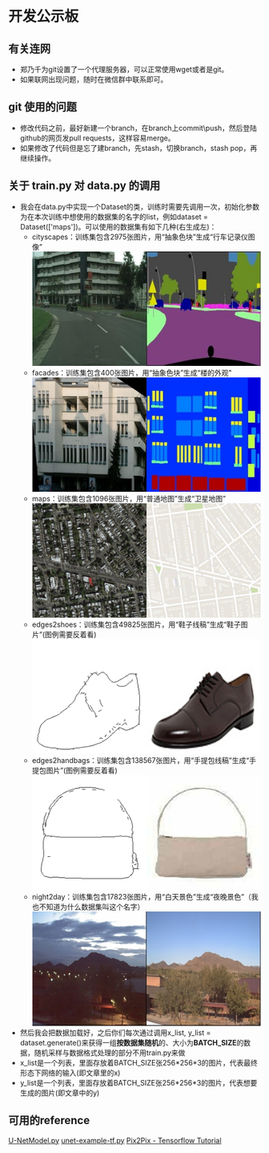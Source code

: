 # 开发公示板

## 有关连网
- 郑乃千为git设置了一个代理服务器，可以正常使用wget或者是git。
- 如果联网出现问题，随时在微信群中联系即可。

## git 使用的问题
+ 修改代码之前，最好新建一个branch，在branch上commit\push，然后登陆github的网页发pull requests，这样容易merge。
+ 如果修改了代码但是忘了建branch，先stash，切换branch，stash pop，再继续操作。

## 关于 train.py 对 data.py 的调用
+ 我会在data.py中实现一个Dataset的类，训练时需要先调用一次，初始化参数为在本次训练中想使用的数据集的名字的list，例如dataset = Dataset(['maps'])。可以使用的数据集有如下几种(右生成左)：
  + cityscapes：训练集包含2975张图片，用“抽象色块”生成“行车记录仪图像”![](https://github.com/semiwaker/Image-to-Image-Translation-with-Conditional-Adversarial-Network/blob/nkc/etc/cityscapes_sample.jpg)
  + facades：训练集包含400张图片，用“抽象色块”生成“楼的外观"![](https://github.com/semiwaker/Image-to-Image-Translation-with-Conditional-Adversarial-Network/blob/nkc/etc/facades_sample.jpg)
  + maps：训练集包含1096张图片，用“普通地图”生成“卫星地图”![](https://github.com/semiwaker/Image-to-Image-Translation-with-Conditional-Adversarial-Network/blob/nkc/etc/maps_sample.jpg)
  + edges2shoes：训练集包含49825张图片，用“鞋子线稿”生成“鞋子图片”(图例需要反着看)![](https://github.com/semiwaker/Image-to-Image-Translation-with-Conditional-Adversarial-Network/blob/nkc/etc/edges2shoes_sample.jpg)
  + edges2handbags：训练集包含138567张图片，用“手提包线稿”生成“手提包图片”(图例需要反着看)![](https://github.com/semiwaker/Image-to-Image-Translation-with-Conditional-Adversarial-Network/blob/nkc/etc/edges2handbags_sample.jpg)
  + night2day：训练集包含17823张图片，用“白天景色”生成“夜晚景色”（我也不知道为什么数据集叫这个名字）![](https://github.com/semiwaker/Image-to-Image-Translation-with-Conditional-Adversarial-Network/blob/nkc/etc/night2day_sample.jpg)
+ 然后我会把数据加载好，之后你们每次通过调用x_list, y_list = dataset.generate()来获得一组**按数据集随机**的、大小为**BATCH_SIZE**的数据，随机采样与数据格式处理的部分不用train.py来做
+ x_list是一个列表，里面存放着BATCH_SIZE张256\*256\*3的图片，代表最终形态下网络的输入(即文章里的x)
+ y_list是一个列表，里面存放着BATCH_SIZE张256\*256\*3的图片，代表想要生成的图片(即文章中的y)

## 可用的reference
[U-NetModel.py](https://github.com/semiwaker/Image-to-Image-Translation-with-Conditional-Adversarial-Network/blob/master/refer/U-NetModel.py)
[unet-example-tf.py](https://github.com/semiwaker/Image-to-Image-Translation-with-Conditional-Adversarial-Network/blob/master/refer/unet-example-tf.py)
[Pix2Pix - Tensorflow Tutorial](https://tensorflow.google.cn/tutorials/generative/pix2pix)
